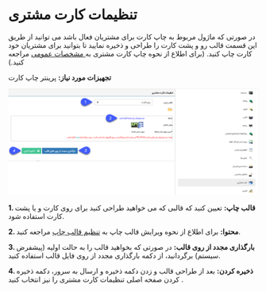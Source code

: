 # تنظیمات کارت مشتری 

در صورتی که ماژول مربوط به چاپ کارت برای مشتریان فعال باشد می توانید از طریق این قسمت  قالب رو و پشت کارت را طراحی و ذخیره نمایید تا بتوانید برای مشتریان خود کارت چاپ کنید. (برای اطلاع از نحوه چاپ کارت مشتری به[ مشخصات عمومی](https://github.com/1stco/PayamGostarDocs/blob/master/Help/Integrated-bank/Database/General-specifications/General-specifications.md) مراجعه کنید.)

**تجهیزات مورد نیاز:** پرینتر چاپ کارت

![](CustomersCards.png)

**1. قالب چاپ:** تعیین کنید که قالبی که می خواهید طراحی کنید برای روی کارت و یا پشت کارت استفاده شود.

**2. محتوا:** برای اطلاع از نحوه ویرایش قالب چاپ به [تنظیم قالب چاپ](https://github.com/1stco/PayamGostarDocs/blob/master/Help/Settings/Personalization-crm/Overview/General-information/Set%20the-print-template/Set%20the-print-template.md) مراجعه کنید.

**3. بارگذاری مجدد از روی قالب:** در صورتی که بخواهید قالب را به حالت اولیه (پیشفرض سیستم) برگردانید، از دکمه بارگذاری مجدد از روی فایل قالب استفاده کنید.

**4. ذخیره کردن:** بعد از طراحی قالب و زدن دکمه ذخیره و ارسال به سرور، دکمه ذخیره کردن صفحه اصلی تنظیمات کارت مشتری را نیز انتخاب کنید .

